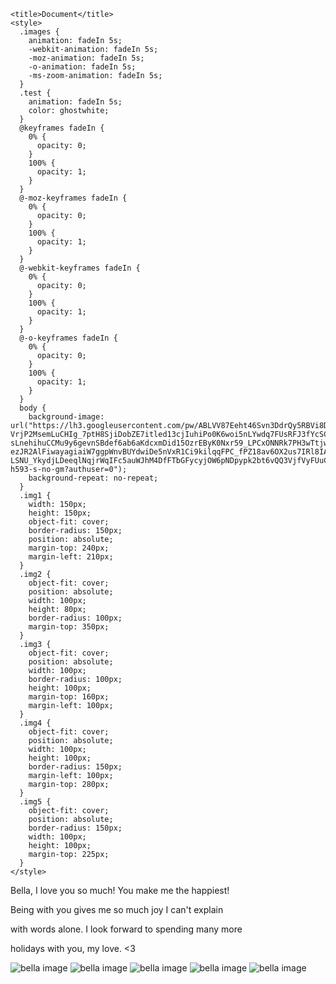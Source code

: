 <!DOCTYPE html>
<html lang="en">
  <head>
    <meta charset="UTF-8" />
    <meta name="viewport" content="width=device-width, initial-scale=1.0" />

    <title>Document</title>
    <style>
      .images {
        animation: fadeIn 5s;
        -webkit-animation: fadeIn 5s;
        -moz-animation: fadeIn 5s;
        -o-animation: fadeIn 5s;
        -ms-zoom-animation: fadeIn 5s;
      }
      .test {
        animation: fadeIn 5s;
        color: ghostwhite;
      }
      @keyframes fadeIn {
        0% {
          opacity: 0;
        }
        100% {
          opacity: 1;
        }
      }
      @-moz-keyframes fadeIn {
        0% {
          opacity: 0;
        }
        100% {
          opacity: 1;
        }
      }
      @-webkit-keyframes fadeIn {
        0% {
          opacity: 0;
        }
        100% {
          opacity: 1;
        }
      }
      @-o-keyframes fadeIn {
        0% {
          opacity: 0;
        }
        100% {
          opacity: 1;
        }
      }
      body {
        background-image: url("https://lh3.googleusercontent.com/pw/ABLVV87Eeht46Svn3DdrQy5RBVi8DY6QnoaOMZKRCEcdap5wf0B-VrjP2MsemLuCHIg_7ptH8SjiDobZE7itled13cjIuhiPo0K6woi5nLYwdq7FUsRFJ3fYcSCKCMFPUHezKhK49pmoxE10zndYZ1tM6Lgjy8jpGGXj5plzt_Tln73d6SySLJGB9UR5m0UgoH6p6u0MGuMomGLR7SmZaJzQkkFBmc510kUxu2x6cn0oTiazgQ71o7nHvwceoXBAdebhxnRl8ZfTzTl9UQKhRyLrVWEU7vaCYd735QBbh5ryEbTYI-sLnehihuCCMu9y6gevnSBdef6ab6aKdcxmDid15OzrEByK0Nxr59_LPCxONNRk7PH3wTtjwhUyGuPQj_B7ux8BaE00sXOqy_Yrlk_YpHtX4ZrzeqZR5NdojlBHnrs553j0wtVqJku_6nSp57GWAcbmI5uJ-ezJR2AlFiwayagiaiW7ggpWnvBUYdwiDe5nVxR1Ci9kilqqFPC_fPZ18av6OX2us7IRl8IAsQhjjlvyzEhyVb0pEs2OwJyLMAlwq-LSNU_YkydjLDeeqlNqjrWqIFc5auWJhM4DfFTbGFycyjOW6pNDpypk2bt6vQQ3VjfVyFUuCqN6I9QNDOk2Elya4BiY1BEV3Loczfe6D3Chu9T1prphoBF9jVLPtp6ir1k3_dO94Yg7OoCX0s4SfHGLXaRLDrvxLH6LC5OiYTSyb7KK_cL8NxgRbV74ywE3hjgkBCzmCLFHDOoUvtoPorx3241pN4aclzMl4oXxjBUzRWNDBfEmujzRAIt_f8fcEkEYuk8RRa0S8klOiMfq4YB6mEefmHcPjL6DwsgCSArH3pT1Gi8_mVAJ2MWTfwlMqs5DtnygN4x_OfdW_kJM2NTyoOwkq1AECK2pghbm_8KTa_RpW_mSrxvKbWeuWDF88Z8XP4zN24j4G0bvnigh1drc6PTqA6VZC9Y=w372-h593-s-no-gm?authuser=0");
        background-repeat: no-repeat;
      }
      .img1 {
        width: 150px;
        height: 150px;
        object-fit: cover;
        border-radius: 150px;
        position: absolute;
        margin-top: 240px;
        margin-left: 210px;
      }
      .img2 {
        object-fit: cover;
        position: absolute;
        width: 100px;
        height: 80px;
        border-radius: 100px;
        margin-top: 350px;
      }
      .img3 {
        object-fit: cover;
        position: absolute;
        width: 100px;
        border-radius: 100px;
        height: 100px;
        margin-top: 160px;
        margin-left: 100px;
      }
      .img4 {
        object-fit: cover;
        position: absolute;
        width: 100px;
        height: 100px;
        border-radius: 150px;
        margin-left: 100px;
        margin-top: 280px;
      }
      .img5 {
        object-fit: cover;
        position: absolute;
        border-radius: 150px;
        width: 100px;
        height: 100px;
        margin-top: 225px;
      }
    </style>
  </head>
  <body>
    <div class="test">
      <p>Bella, I love you so much! You make me the happiest!</p>
      <p>Being with you gives me so much joy I can't explain</p>
      <p>with words alone. I look forward to spending many more</p>
      <p>holidays with you, my love. <3</p>
    </div>
    <div class="images">
      <img
        class="img1"
        src="https://lh3.googleusercontent.com/pw/ABLVV84vbFF8GgytdaZIu-fJ9-xE6jLElUMVljP_dEX6OvMISwh1ldMKszm6wcf-oA3kyaPtnjsCCQDEyb5sWoD1S133lfM1iEva0ozMjizjQaZvWkbe2KlJ75kidP0nRzky7M3vIX1U2m6z831cnOUhRZd-cMFVJMGn_UchOw6QIVXIvDrOI0A7lTZn7kGlATckofsxoDr-4kF-bw_TFilbfBNA-Uv_WYI9W4x8DtvWhgjpkrCrd7uuVkhAcJPq1uHrClLNsXoH2rdKmnUEJE0HqohRRMU4jWwarl_o_dFWahteiMOCAP5oWbu9czvi6P-mb6fFuIkuNTszlkfJgXNJ7uEiYS1S5kMTX2CnqPN_LHQsh3apVOkCIKsPTpuXCVaTSqxyH4OnRrsiQnXC5cDO6FOmZLM5hON-QWJC_eU83gggYn9SdLdM2AIClbJthHbTIcEnB5xTrL8lOE0sgmzUZrYHxAOdnLzKloTnYOTBXy7XSVwrk18Yidg2Jt5Y1cLwBer_AXLeDY67I-D42I7pD2mEBtghRIQMkbGz6oBanuMou9v5fyNM1rpibdT_lR7t-3YQ453O7IY7XUeisJ9Ckvn4BJDBO1dA1_iG6Xp2HQZJXOnQjr5larr5xxZ-7134E7KX8lNyacaVjvPuz_TxNW3DWc3ylzNbCnMDNgSO_tYtJeYPm-aYWFuTB9qclZVWiRmqaSZfPQDtwnfXuZmCYlWXc7UfTWYyiJPIsC8mPSvye9czpgGaFcgV3_RQvj3Uh5VOR24rDWKBTWTqc_e-MmLyWz2ujFADOxOGreAzPP5e8klf10Y9LSnA5LzkBeq07IQk5Wvd5rNBDw7ex3PJSE1cOgH-rNQmBoJEkNweQQSvkafMxeoDQXtAkM7-UErz2NjDLkor1uZUVDEB0zcGZYnD6IjNLl1-ti8yK6QoQXEr-n48cNseaZTohmF21eQ5OPDlKB2-ZySVr1w=w445-h593-s-no-gm?authuser=0"
        alt="bella image"
      />
      <img
        class="img2"
        src="https://lh3.googleusercontent.com/pw/ABLVV87xkUkvIlJP8Jt-1uGslc2JFr1UxdP8_50c1b7u0GHL8vUOnS_GMSMSUlERHdbpG4UlPSXwrlXCqx_GWIOfoRA4R9ti9bnvpEV5cq_df8hcWgK6uYUYtf1TjoF_9UFMKWkre8KGk9mYRVUcO2vucbKbvRgn_hniNW3zJ_vw1P84728XxCKFa944am5_7FDLxZFW2ujmT1knHly7WWXeuGmlDEtLU8uTVRPKnheqRUEtexeyil2tHvBZ6aAMI3f1jzsK3EGug4dbwtuv82f6j0Gq0hwm78cPhq3HFQFVODKXPQp2LWed0uK7vqw2K8IJ-zTrUqAp6HbxSfw3j6FJGrUnBWoCHfQmz-lRsgOE3e6D5lkae09mXy1-6yP4K7kSqGRncJ1nXLuOVyEEM-MLlnwCNWWcjDlOc4C3hCgqIRVjxkuR9Id0O-4OMAc4sw8xKO5Th2viD4YmdqDwAp4SIbXUSCxfDHSDR1QN9HDJ48HKlZ92_f8T9nmRhMEPll5if239CtbH36R9zeZnWDN0w3jDe8K0G3Q6Jkk5d3QBQEOQKoR9THPjqRHJHtHpx41N21nwwzu70ELxh_4ceWR7iFUhZb7vQgiTtVd2FNVLvyrhr_EJdJDsmdAqjOJUZUhpcGy4gwtoHB8s0lcFC5d7BKB5V0WEEjBILHS4QCqWo9B563cK2-vlq-uHlgSqiTE3-Zl1u0g8Zbox_EGf-6MnXdL9rZiQuVaelzscMcj9Yog1tGDwJxF3XGr2bnLTKc6-j3-2Q_yJDqJwoBZx5FrXb5n806-E576CfIqOS4Xv6eQb_wlIy20EWX_lMYfjMYkIm54T7kEu2DrLEVK6BGZjRBPVwIMXkSJkeU-jOPoRpG2MyqnxkaV3B9d5SB-siSN5ubzYBhSqun_HATtNWzObBXPQQKS2wjmcpccZ4HIbO6zqmQEM3fYgsaAlsxLLo-L736AolMJM2kVeTBo=w273-h592-s-no-gm?authuser=0"
        alt="bella image"
      />
      <img
        class="img3"
        src="https://lh3.googleusercontent.com/pw/ABLVV86HWVS2lSyelkqlWmc3D-UlvJ3Al_pPLilcin6u8Bw5BcL6nB-qToe686gQgYjMn1pY87A6xToIkBgJRMIx2Tb0RnDAOvpyj0Pdr-LgwPy2P9KrcPM06Vv0LFgO2DlItKdOAQ-oR2VAwVtNJLPjY-d9ZbhWkHM5Ic6OP6mIR1sf55iBqv55vEAv4oGiSL9KVjPhYzuelS2GlQFA_XCpGLMPi6B8jbhhQKZdENqz1chkBWq8Ja2XejuUlGOJ9WLvWTq1l7cZudJ5NBu-XvnpZDzwYfoZrTF2hpW7xU987FDDrGIATA0Mxjqs6liZDFcfmeMVps_7lOrs8T72lBYCuWWjVRKVoP5u_byT8cw8z7xQV7Yl3wuGQsmiiwDJQ3SPEDYOPfGngmz9tf6KS6vlPA3DT1oAMFjDK-Yd1jkHtCQS3CPify1_6sRTSKiMobiFU2C-4J1-X15o9XDDSmA9HnXB1pXxGqlJAby2tDSB9yMZL02sZENJHLrZTNNQKtEkbRkPZbh2eUOjrwesWHQ4ktl08631Ee_U-RG4VkgTie8tjJ-gcH-Om-F4nJ_fomwxFPqKOxLf4RZwe0An2XnQVZieEzYy87d3-M5lZHp-tQHa-7yB77zvFGqXyx35hYXMD8LJm7jKp6v4mTL_7JQ912JkKKVN2T_xztA3Ci92g4bz7MIwGBcMI7-t8uj5ERR1rjnTSCdjxmI39zWB3RhEpf6S2R97ifUpFi9HG_FkQMwwJi2jLLX8556pOWuazcLetzVGHugrk8AjS9Po-5RWL33_LumrMLN6oGfvjUhKyDIizrE5SegAYR9I4kR3sw8HeTn4fPMoK4XTU4a6SPJFTvFEKn2kyJI8BIqO7fnbno0qpMpSrKDC2yVijIoAhiPgzwHw6fbNntomDIV6UyjO2T8JciqbnDuiOZUeaa6jWck_PEHno2Wa8--n3weZvM-jCi5BkM8Nh9y7G78=w446-h593-s-no-gm?authuser=0"
        alt="bella image"
      />
      <img
        class="img4"
        src="https://lh3.googleusercontent.com/pw/ABLVV85yTu7BawFl_sC_8W5l0nCx3Pzp9mIUGwQxyMVa4Od9uDuuwkwFEZIolpxon-pMSbkTbJLs3uHV4rm-aGCP3PaJqzIA8uyrjZj_GGnpfqnoHxRLjqsgz05g9uT40Y1fZXSfa3f7w8cGh1hZFEQRuBszmeJyrSaokM07f6P5evPjsK98zmsMgOFIlg4uTC2qU4ont29E9gv1iWvY3SA7LXhpvVBpJ8RjFAYONZUsBkpagGtw4OO-gb0W7wBN6icsbxGIq5sFaKzqtev4eCthj9fwEkIDA8UIkqp0yp5LVPobJEN-5y3sczdnuPiM5QRKa8NJpLLy9ODlgo1ytO_IeQaghW6j8fPX1OjNVw1LftZAcz4HW2rhb12SO9IMFw1Y4nD3XoX46l8PyUeoqGpJD6fz6HhTioCFktHl0AddkQJqo6IBBnl-0AinCWZojUqDCrACrCqPQQTOD0z4yCmAWP1XrTIZkeoWYXRk7KWjgWF_Bx74BFua_9rj48DF5KZPtwECWm1J9d_keQ084or91CFwYoxrXpWji9S06VhQ8A8V-av20ip3IoYvUXoxiGD1jiSuRAzr3u3ZqEYx9AyWo0R_BZZp1vGnWpg-KtNflQAvHA-GMz4KxntTB3v2Repf_DYyYmATxLpzq1OskpptwAeWUyRQagSwjI3ounwQzvmdqT80b4piZs1SYipTAC82FSwQe06ERa50CT1KUVFF6pWQ2N2Rak-msvIJqtSJ4vlNKXnL-3FEQz4h08Ok_y6SLxN1pPEiN50daQRHe1r-y-2YYOPByYDd6kV7wd3ufpb9Swu1kA0XAXfE9iAY_EqxSsarJ6SGYyl0yedr2DPTRhBbx7jT75wFXABjDDRzk--VTDQDZJeYXgqyUymUgb36D3JsRcC29OrU2E44hdt6K-bAyu3cZdFVNHc0ORvm8qU9NKYkGgyB0KnlRtwifXboDRJIswwgrxj3iyM=w273-h592-s-no-gm?authuser=0"
        alt="bella image"
      />
      <img
        class="img5"
        src="https://lh3.googleusercontent.com/pw/ABLVV850Y3gSqQpBjjYKAFOw53zysJzrWoEyEmNyRsrbdLFE-f_C1WQxXTQ908cQ_SwlWKYIM3X1L81FdnQFDzE7-0WMvwcg_8LIDB0wPp2k4L7LiV5Sx18zfUMI3ke1cvwIJbR0HN9rJ7flnaTSRDSvyJkz5vfQJkx85n8AM1Pd2XcaMH27bUA9FS1FbrG4x3XhiCDpqr91neXlYGO9H244PixpKJqXK6sH_TgzjfFZCZ86KE15zyCIa7B7l7c9mAH9VAFQLxHTxRJTQ6HOuKs6Otdpt-FkagHIcHyaMxM88p174hnquody5E6pR88WOXSo4jLog-jzo5kKGepOFLhKicaZMsp5NXIormWOamETw9GD21qsF-UxU6J5ywIbM63Iq1maZuPIOoQM11A4LCRgETNskeoNFGD2FUwDcDHLWZH5VpW312WtFLN7cxmws9zg5tbdyqYx4RcR8wJLwNo32cjekLQFRv1X1y0Rk8DSSr44gNCnPbHpAfIoJE6E7mr9jrgnVBDcgYEkKFKS0ohYGzQddz8WPWpq8EUBzO8SiZ45tC1Uh2loIm2KlWJnquaaTasXG5P67pggU1BrhR6c7HjxMmQidB4YyUQown0a9V6uOtY6Y87dj37r3RL1oonQOYT9Q6DFSBY4F8DrocHmqpjfTCbRKdXRW9wB1A1N7e5BshGaJ57m1RJIs4VcrAMHsBdjYoFzefuLM1Gj9_ESZJiETBzyR_XKALcq1FiG3xFH6feDVtuebyRt1AiCxQWNF87JjtW3sAVFoL_sCFjac8vu8W2t_s5AEK7UDF3fXMOEd3TLLEKs8AJIj71TWH-iSGJWi8g_x-XWkuIDnrqqhATDuZ7g2zUNz3AGX8R0XzBw1DK6LZkfFYAklCiFctykR9n5BuOkbZNIZLBBIvZPtCplt6TFY-wEmpxzFAbeVwPBWDJdox1ZYxQJTGmOXVRDFqSaZ7G54zpScac=w333-h593-s-no-gm?authuser=0"
        alt="bella image"
      />
    </div>
  </body>
</html>
